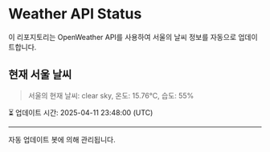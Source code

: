 
# Weather API Status

이 리포지토리는 OpenWeather API를 사용하여 서울의 날씨 정보를 자동으로 업데이트합니다.

## 현재 서울 날씨
> 서울의 현재 날씨: clear sky, 온도: 15.76°C, 습도: 55%

⏳ 업데이트 시간: 2025-04-11 23:48:00 (UTC)

---
자동 업데이트 봇에 의해 관리됩니다.
